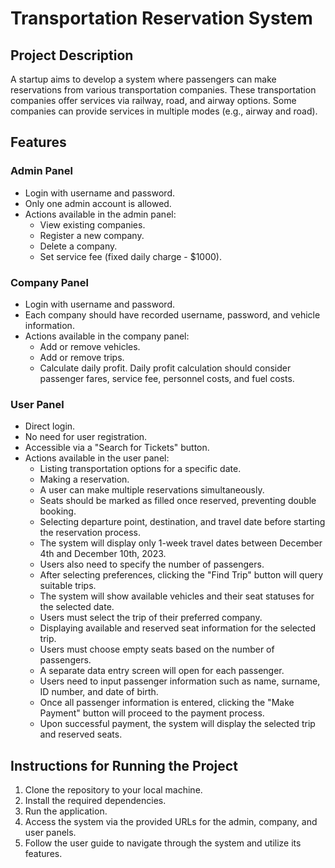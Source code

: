 # Transportation Reservation System

## Project Description
A startup aims to develop a system where passengers can make reservations from various transportation companies. These transportation companies offer services via railway, road, and airway options. Some companies can provide services in multiple modes (e.g., airway and road).

## Features

### Admin Panel
- Login with username and password.
- Only one admin account is allowed.
- Actions available in the admin panel:
  - View existing companies.
  - Register a new company.
  - Delete a company.
  - Set service fee (fixed daily charge - $1000).

### Company Panel
- Login with username and password.
- Each company should have recorded username, password, and vehicle information.
- Actions available in the company panel:
  - Add or remove vehicles.
  - Add or remove trips.
  - Calculate daily profit. Daily profit calculation should consider passenger fares, service fee, personnel costs, and fuel costs.

### User Panel
- Direct login.
- No need for user registration.
- Accessible via a "Search for Tickets" button.
- Actions available in the user panel:
  - Listing transportation options for a specific date.
  - Making a reservation.
  - A user can make multiple reservations simultaneously.
  - Seats should be marked as filled once reserved, preventing double booking.
  - Selecting departure point, destination, and travel date before starting the reservation process.
  - The system will display only 1-week travel dates between December 4th and December 10th, 2023.
  - Users also need to specify the number of passengers.
  - After selecting preferences, clicking the "Find Trip" button will query suitable trips.
  - The system will show available vehicles and their seat statuses for the selected date.
  - Users must select the trip of their preferred company.
  - Displaying available and reserved seat information for the selected trip.
  - Users must choose empty seats based on the number of passengers.
  - A separate data entry screen will open for each passenger.
  - Users need to input passenger information such as name, surname, ID number, and date of birth.
  - Once all passenger information is entered, clicking the "Make Payment" button will proceed to the payment process.
  - Upon successful payment, the system will display the selected trip and reserved seats.

## Instructions for Running the Project
1. Clone the repository to your local machine.
2. Install the required dependencies.
3. Run the application.
4. Access the system via the provided URLs for the admin, company, and user panels.
5. Follow the user guide to navigate through the system and utilize its features.

 
